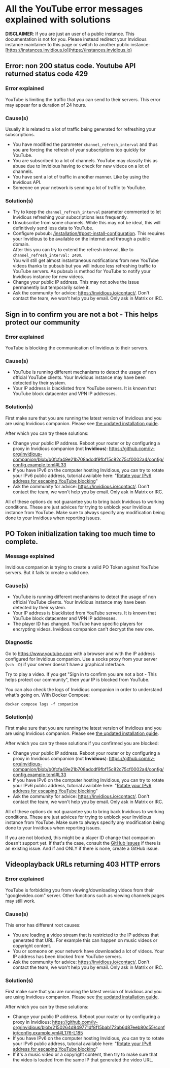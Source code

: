 # All the YouTube error messages explained with solutions

**DISCLAIMER**: If you are just an user of a public instance. This documentation is not for you. Please instead redirect your Invidious instance maintainer to this page or switch to another public instance: [https://instances.invidious.io](https://instances.invidious.io)

## Error: non 200 status code. Youtube API returned status code 429

### Error explained

YouTube is limiting the traffic that you can send to their servers. This error may appear for a duration of 24 hours.

### Cause(s)

Usually it is related to a lot of traffic being generated for refreshing your subscriptions.

- You have modified the parameter `channel_refresh_interval` and thus you are forcing the refresh of your subscriptions too quickly for YouTube.
- You are subscribed to a lot of channels. YouTube may classify this as abuse due to Invidious having to check for new videos on a lot of channels.
- You have sent a lot of traffic in another manner. Like by using the Invidious API.
- Someone on your network is sending a lot of traffic to YouTube.

### Solution(s)

- Try to keep the `channel_refresh_interval` parameter commented to let Invidious refreshing your subscriptions less frequently.
- Unsubscribe from some channels. While this may not be ideal, this will definitively send less data to YouTube.
- Configure pubsub: [/installation/#post-install-configuration](./installation.md/#post-install-configuration). This requires your Invidious to be available on the internet and through a public domain.  
   After this you can try to extend the refresh interval, like to `channel_refresh_interval: 240m`.  
   You will still get almost instantaneous notifications from new YouTube videos thanks to pubsub but you will induce less refreshing traffic to YouTube servers. As pubsub is method for YouTube to notify your Invidious instance for new videos.
- Change your public IP address. This may not solve the issue permanently but temporarily solve it.
- Ask the community for advice: https://invidious.io/contact/. Don't contact the team, we won't help you by email. Only ask in Matrix or IRC.

## Sign in to confirm you are not a bot - This helps protect our community

### Error explained

YouTube is blocking the communication of Invidious to their servers.

### Cause(s)

- YouTube is running different mechanisms to detect the usage of non official YouTube clients. Your Invidious instance may have been detected by their system.
- Your IP address is blacklisted from YouTube servers. It is known that YouTube block datacenter and VPN IP addresses.

### Solution(s)

First make sure that you are running the latest version of Invidious and you are using Invidious companion. Please see [the updated installation guide](./installation.md).

After which you can try these solutions:

- Change your public IP address. Reboot your router or by configuring a proxy in Invidious companion (not **Invidious**): https://github.com/iv-org/invidious-companion/blob/b0fcfa49e21b708adcdf9fbf15c82c75cf0002a4/config/config.example.toml#L33
- If you have IPv6 on the computer hosting Invidious, you can try to rotate your IPv6 public address, tutorial available here: "[Rotate your IPv6 address for escaping YouTube blocking](./ipv6-rotator.md)"
- Ask the community for advice: https://invidious.io/contact/. Don't contact the team, we won't help you by email. Only ask in Matrix or IRC.

All of these options do not guarantee you to bring back Invidious to working conditions. These are just advices for trying to unblock your Invidious instance from YouTube. Make sure to always specify any modification being done to your Invidious when reporting issues.

## PO Token initialization taking too much time to complete.

### Message explained

Invidious companion is trying to create a valid PO Token against YouTube servers. But it fails to create a valid one.

### Cause(s)

- YouTube is running different mechanisms to detect the usage of non official YouTube clients. Your Invidious instance may have been detected by their system.
- Your IP address is blacklisted from YouTube servers. It is known that YouTube block datacenter and VPN IP addresses.
- The player ID has changed. YouTube have specific players for encrypting videos. Invidious companion can't decrypt the new one.

### Diagnostic

Go to https://www.youtube.com with a browser and with the IP address configured for Invidious companion. Use a socks proxy from your server (`ssh -D`) if your server doesn't have a graphical interface.

Try to play a video. If you get "Sign in to confirm you are not a bot - This helps protect our community", then your IP is blocked from YouTube.

You can also check the logs of Invidious companion in order to understand what's going on. With Docker Compose:
```
docker compose logs -f companion
```

### Solution(s)

First make sure that you are running the latest version of Invidious and you are using Invidious companion. Please see [the updated installation guide](./installation.md).

After which you can try these solutions if you confirmed you are blocked:

- Change your public IP address. Reboot your router or by configuring a proxy in Invidious companion (not **Invidious**): https://github.com/iv-org/invidious-companion/blob/b0fcfa49e21b708adcdf9fbf15c82c75cf0002a4/config/config.example.toml#L33
- If you have IPv6 on the computer hosting Invidious, you can try to rotate your IPv6 public address, tutorial available here: "[Rotate your IPv6 address for escaping YouTube blocking](./ipv6-rotator.md)"
- Ask the community for advice: https://invidious.io/contact/. Don't contact the team, we won't help you by email. Only ask in Matrix or IRC.

All of these options do not guarantee you to bring back Invidious to working conditions. These are just advices for trying to unblock your Invidious instance from YouTube. Make sure to always specify any modification being done to your Invidious when reporting issues.

If you are not blocked, this might be a player ID change that companion doesn't support yet. If that's the case, consult the [GitHub issues](https://github.com/iv-org/invidious-companion/issues) if there is an existing issue. And if and ONLY if there is none, create a GitHub issue.

## Videoplayback URLs returning 403 HTTP errors

### Error explained

YouTube is forbidding you from viewing/downloading videos from their "googlevideo.com" server. Other functions such as viewing channels pages may still work.

### Cause(s)

This error has different root causes:

- You are loading a video stream that is restricted to the IP address that generated that URL. For example this can happen on music videos or copyright content.
- You or someone on your network have downloaded a lot of videos. Your IP address has been blocked from YouTube servers.
- Ask the community for advice: https://invidious.io/contact/. Don't contact the team, we won't help you by email. Only ask in Matrix or IRC.

### Solution(s)

First make sure that you are running the latest version of Invidious and you are using Invidious companion. Please see [the updated installation guide](./installation.md).

After which you can try these solutions:

- Change your public IP address. Reboot your router or by configuring a proxy in Invidious: https://github.com/iv-org/invidious/blob/2150264d849771df8f15bab172ab6d87eeb80c55/config/config.example.yml#L176-L185
- If you have IPv6 on the computer hosting Invidious, you can try to rotate your IPv6 public address, tutorial available here: "[Rotate your IPv6 address for escaping YouTube blocking](./ipv6-rotator.md)"
- If it's a music video or a copyright content, then try to make sure that the video is loaded from the same IP that generated the video URL.


